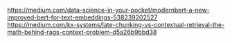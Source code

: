 https://medium.com/data-science-in-your-pocket/modernbert-a-new-improved-bert-for-text-embeddings-538239202527
https://medium.com/kx-systems/late-chunking-vs-contextual-retrieval-the-math-behind-rags-context-problem-d5a26b9bbd38
